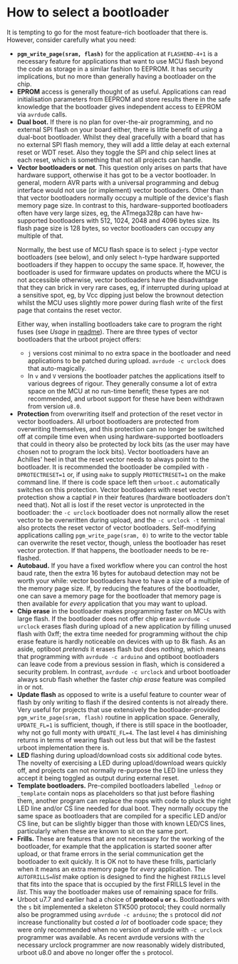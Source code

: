 # How to select a bootloader

It is tempting to go for the most feature-rich bootloader that
there is. However, consider carefully what you need:
 - **`pgm_write_page(sram, flash)`** for the application at `FLASHEND-4+1` is a necessary feature
   for applications that want to use MCU flash beyond the code as storage in a similar fashion to
   EEPROM. It has security implications, but no more than generally having a bootloader on the
   chip.
 - **EPROM** access is generally thought of as useful. Applications can read initialisation
   parameters from EEPROM and store results there in the safe knowledge that the bootloader gives
   independent access to EEPROM via `avrdude` calls.
 - **Dual boot.** If there is no plan for over-the-air programming, and no external SPI flash on
   your board either, there is little benefit of using a dual-boot bootloader. Whilst they deal
   gracefully with a board that has no external SPI flash memory, they will add a little delay at
   each external reset or WDT reset. Also they toggle the SPI and chip select lines at each reset,
   which is something that not all projects can handle.
 - **Vector bootloaders or not**. This question only arises on parts that have hardware support,
   otherwise it has got to be a vector bootloader. In general, modern AVR parts with a universal
   programming and debug interface would not use (or implement) vector bootloaders. Other than that
   vector bootloaders normally occupy a multiple of the device's flash memory page size. In
   contrast to this, hardware-supported bootloaders often have very large sizes, eg, the ATmega328p
   can have hw-supported bootloaders with 512, 1024, 2048 and 4096 bytes size. Its flash page size
   is 128 bytes, so vector bootloaders can occupy any multiple of that.<p>Normally, the best use of
   MCU flash space is to select `j`-type vector bootloaders (see below), and only select `h`-type
   hardware supported bootloaders if they happen to occupy the same space. If, however, the
   bootloader is used for firmware updates on products where the MCU is not accessible otherwise,
   vector bootloaders have the disadvantage that they can brick in very rare cases, eg, if
   interrupted during upload at a sensitive spot, eg, by Vcc dipping just below the brownout
   detection whilst the MCU uses slightly more power during flash write of the first page that
   contains the reset vector.<p> Either way, when installing bootloaders take care to program the
   right fuses (see *Usage* in
   [readme](https://github.com/stefanrueger/urboot/blob/main/README.md)). There are three types of
   vector bootloaders that the urboot project offers:
    + `j` versions cost minimal to no extra space in the bootloader and need applications to be
      patched during upload. `avrdude -c urclock` does that auto-magically.
    + In `v` and `V` versions the bootloader patches the applications itself to various degrees of
      rigour. They generally consume a lot of extra space on the MCU at no run-time benefit; these
      types are not recommended, and urboot support for these have been withdrawn from version `u8.0`.
 - **Protection** from overwriting itself and protection of the reset vector in vector bootloaders.
   All urboot bootloaders are protected from overwriting themselves, and this protection can no
   longer be switched off at compile time even when using hardware-supported bootloaders that could
   in theory also be protected by lock bits (as the user may have chosen not to program the lock
   bits). Vector bootloaders have an Achilles' heel in that the reset vector needs to always point
   to the bootloader. It is recommended the bootloader be compiled with `-DPROTECTRESET=1` or, if
   using `make` to supply `PROTECTRESET=1` on the make command line. If there is code space left
   then `urboot.c` automatically switches on this protection. Vector bootloaders with reset vector
   protection show a captial `P` in their features (hardware bootloaders don't need that). Not all
   is lost if the reset vector is unprotected in the bootloader: the `-c urclock` bootloader does
   not normally allow the reset vector to be overwritten during upload, and the `-c urclock -t`
   terminal also protects the reset vector of vector bootloaders. Self-modifying applications
   calling `pgm_write_page(sram, 0)` to write to the vector table can overwrite the reset vector,
   though, unless the bootloader has reset vector protection. If that happens, the bootloader needs
   to be re-flashed.
 - **Autobaud.** If you have a fixed workflow where you can control the host baud rate, then the
   extra 16 bytes for autobaud detection may not be worth your while: vector bootloaders have to
   have a size of a multiple of the memory page size. If, by reducing the features of the
   bootloader, one can save a memory page for the bootloader that memory page is then available for
   *every* application that you may want to upload.
 - **Chip erase** in the bootloader makes programming faster on MCUs with large flash. If the
   bootloader does not offer chip erase `avrdude -c urclock` erases flash during upload of a new
   application by filling unused flash with 0xff; the extra time needed for programming without the
   chip erase feature is hardly noticeable on devices with up to 8k flash. As an aside, optiboot
   *pretends* it erases flash but does *nothing*, which means that programming with `avrdude -c
   arduino` and optiboot bootloaders can leave code from a previous session in flash, which is
   considered a security problem. In contrast, `avrdude -c urclock` and urboot bootloader always
   scrub flash whether the faster *chip erase* feature was compiled in or not.
 - **Update flash** as opposed to write is a useful feature to counter wear of flash by only
   writing to flash if the desired contents is not already there. Very useful for projects that use
   extensively the bootloader-provided `pgm_write_page(sram, flash)` routine in application space.
   Generally, `UPDATE_FL=1` is sufficient, though, if there is still space in the bootloader, why
   not go full monty with `UPDATE_FL=4`. The last level `4` has diminishing returns in terms of
   wearing flash out less but that will be the fastest urboot implementation there is.
 - **LED** flashing during upload/download costs six additional code bytes. The novelty of
   exercising a LED during upload/download wears quickly off, and projects can not normally
   re-purpose the LED line unless they accept it being toggled as output during external reset.
 - **Template bootloaders.** Pre-compiled bootloaders labelled `_lednop` or `_template` contain
   nops as placeholders so that just before flashing them, another program can replace the nops
   with code to pluck the right LED line and/or CS line needed for dual boot. They normally occupy
   the same space as bootloaders that are compiled for a specific LED and/or CS line, but can be
   slightly bigger than those with known LED/CS lines, particularly when these are known to sit on
   the same port.
 - **Frills.** These are features that are not necessary for the working of the bootloader, for
   example that the application is started sooner after upload, or that frame errors in the serial
   communication get the bootloader to exit quickly. It is OK not to have these frills, particlarly
   when it means an extra memory page for *every* application. The `AUTOFRILLS=`*list* make option is
   designed to find the highest `FRILLS` level that fits into the space that is occupied by the first
   FRILLS level in the *list*. This way the bootloader makes use of remaining space for frills.
 - Urboot u7.7 and earlier had a choice of **protocol `u` or `s`.** Bootloaders with the `s` bit
   implemented a skeleton STK500 protocol; they could normally also be programmed using `avrdude
   -c arduino`; the `s` protocol did *not* increase functionality but costed *a lot* of bootloader
   code space; they were only recommended when no version of avrdude with `-c urclock` programmer
   was available. As recent avrdude versions with the necessary urclock programmer are now
   reasonably widely distributed, urboot u8.0 and above no longer offer the `s` protocol.
